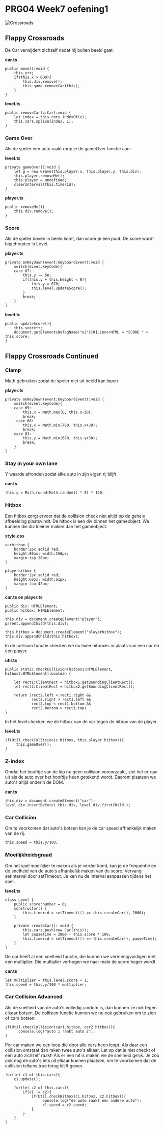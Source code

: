 # PRG04 Week7 oefening1

![Crossroads](docs/images/screenshot.png?raw=true "Crossroads")

## Flappy Crossroads

De Car verwijdert zichzelf nadat hij buiten beeld gaat:

**car.ts**
```
public move():void {
    this.x++;
    if(this.x > 600){
        this.div.remove();
        this.game.removeCar(this);
    }
}
```

**level.ts**
```
public removeCar(c:Car):void {
    let index = this.cars.indexOf(c);
    this.cars.splice(index, 1);
}
```

### Game Over

Als de speler een auto raakt roep je de gameOver functie aan:

**level.ts**
```
private gameOver():void {
    let g = new Grave(this.player.x, this.player.y, this.div);
    this.player.removeMe();
    this.player = undefined;
    clearInterval(this.timerid);
}
```

**player.ts**
```
public removeMe(){
    this.div.remove();
}
```

### Score

Als de speler boven in beeld komt, dan scoor je een punt. De score wordt bijgehouden in Level.

**player.ts**
```
private onKeyDown(event:KeyboardEvent):void {
    switch(event.keyCode){
    case 87:
        this.y -= 50;
        if(this.y + this.height < 0){  
            this.y = 670;
            this.level.updateScore();
        }
        break;
    }
}
```

**level.ts**
```
public updateScore(){
    this.score++;
    document.getElementsByTagName("ui")[0].innerHTML = "SCORE " + this.score;
}
```

## Flappy Crossroads Continued

### Clamp

Math gebruiken zodat de speler niet uit beeld kan lopen

**player.ts**
```
private onKeyDown(event:KeyboardEvent):void {
    switch(event.keyCode){
    case 65:
        this.x = Math.max(0, this.x-30);
        break;
     case 68:
        this.x = Math.min(760, this.x+30);
        break;
    case 83:
        this.y = Math.min(670, this.y+30);
        break;
    }
}
```

### Stay in your own lane

Y waarde afronden zodat elke auto in zijn eigen rij blijft

**car.ts**
```
this.y = Math.round(Math.random() * 5) * 120;
```

### Hitbox

Een hitbox zorgt ervoor dat de collision check niet altijd op de gehele afbeelding plaatsvindt. De hitbox is een div binnen het gameobject. We kunnen die div kleiner maken dan het gameobject.

**style.css**
```
carhitbox {
    border:2px solid red;
    height:80px; width:156px;
    margin-top:28px;
}

playerhitbox {
    border:2px solid red;
    height:60px; width:61px;
    margin-top:42px;
}
```

**car.ts en player.ts**
```
public div: HTMLElement;    
public hitbox: HTMLElement;

this.div = document.createElement("player");
parent.appendChild(this.div);

this.hitbox = document.createElement("playerhitbox");
this.div.appendChild(this.hitbox);
```

In de collision functie checken we nu twee hitboxes in plaats van een car en een player.

**util.ts**
```
public static checkCollision(hitbox1:HTMLElement, hitbox2:HTMLElement):boolean {

    let rect1:ClientRect = hitbox1.getBoundingClientRect();
    let rect2:ClientRect = hitbox2.getBoundingClientRect();

    return (rect2.left < rect1.right &&
            rect2.right > rect1.left &&
            rect2.top < rect1.bottom &&
            rect2.bottom > rect1.top)
}
```

In het level checken we de hitbox van de car tegen de hitbox van de player.

**level.ts**
```
if(Util.checkCollision(c.hitbox, this.player.hitbox)){
     this.gameOver();
}
```

### Z-index

Omdat het hoofdje van de kip nu geen collision veroorzaakt, ziet het er raar uit als de auto over het hoofdje heen getekend wordt. Daarom plaatsen we auto's altijd onderin de DOM.

**car.ts**
```
this.div = document.createElement("car");
level.div.insertBefore( this.div, level.div.firstChild );
```

### Car Collision

Om te voorkomen dat auto's botsen kan je de car speed afhankelijk maken van de rij.
```
this.speed = this.y/100;
```

### Moeilijkheidsgraad

Om het spel moeilijker te maken als je verder komt, kan je de frequentie en de snelheid van de auto's afhankelijk maken van de score. Vervang setInterval door setTimeout. Je kan nu de interval aanpassen tijdens het spel.

**level.ts**
```
class Level {
    public score:number = 0;
    constructor() {
        this.timerid = setTimeout(() => this.createCar(), 2000);
    }

    private createCar(): void {
        this.cars.push(new Car(this));
        let pauseTime = 2000 - this.score * 100;
        this.timerid = setTimeout(() => this.createCar(), pauseTime);
    }
}
```

De car heeft al een snelheid functie, die kunnen we vermenigvuldigen met een multiplier. Die multiplier verhogen we naar mate de score hoger wordt.

**car.ts**
```
let multiplier = this.level.score + 1;
this.speed = this.y/100 * multiplier;
```

### Car Collision Advanced

Als de snelheid van de auto's volledig random is, dan kunnen ze ook tegen elkaar botsen. De collision functie kunnen we nu ook gebruiken om te zien of cars botsen. 
```
if(Util.checkCollision(car1.hitbox, car2.hitbox)){
      console.log("auto 1 raakt auto 2");
}
```

Per car maken we een loop die door alle cars heen loopt. Als daar een collision ontstaat dan raken twee auto's elkaar. Let op dat je niet checkt of een auto zichzelf raakt!
Als er een hit is maken we de snelheid gelijk. Je zou ook nog de auto's iets uit elkaar kunnen plaatsen, om te voorkomen dat de collision telkens true terug blijft geven.
```
for(let c1 of this.cars){
    c1.update();

    for(let c2 of this.cars){
        if(c1 != c2){
            if(Util.checkHitbox(c1.hitbox, c2.hitbox)){
                 console.log("de auto raakt een andere auto");
                 c1.speed = c2.speed;
            }
        }
    }
}
```


